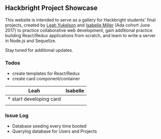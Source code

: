 ## Hackbright Project Showcase

This website is intended to serve as a gallery for Hackbright students' final projects, created by [Leah Yukelson](https://github.com/leahyukelson) and [Isabelle Miller](https://github.com/sloloris) (Ada cohort June 2017) to practice collaborative web development, gain additional practice building React/Redux applications from scratch, and learn to write a server in Node.js and Sequelize.

Stay tuned for additional updates.

### Todos

* create templates for React/Redux
* create card component/container


| Leah                            | Isabelle                        | 
|---------------------------------|---------------------------------|
|  * start developing card        |                                 |
|                                 |                                 |

### Issue Log

* Database seeding every time booted
* Querying database for Users and Projects